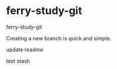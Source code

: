 ferry-study-git
===============

ferry-study-git

Creating a new branch is quick and simple.

update readme

test stash
